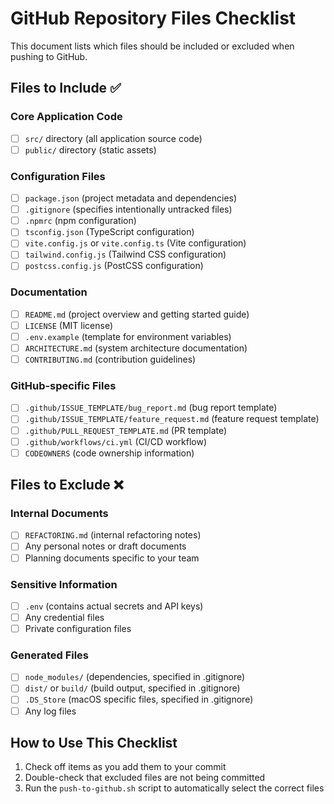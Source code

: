 # GitHub Repository Files Checklist

This document lists which files should be included or excluded when pushing to GitHub.

## Files to Include ✅

### Core Application Code
- [ ] `src/` directory (all application source code)
- [ ] `public/` directory (static assets)

### Configuration Files
- [ ] `package.json` (project metadata and dependencies)
- [ ] `.gitignore` (specifies intentionally untracked files)
- [ ] `.npmrc` (npm configuration)
- [ ] `tsconfig.json` (TypeScript configuration)
- [ ] `vite.config.js` or `vite.config.ts` (Vite configuration)
- [ ] `tailwind.config.js` (Tailwind CSS configuration)
- [ ] `postcss.config.js` (PostCSS configuration)

### Documentation
- [ ] `README.md` (project overview and getting started guide)
- [ ] `LICENSE` (MIT license)
- [ ] `.env.example` (template for environment variables)
- [ ] `ARCHITECTURE.md` (system architecture documentation)
- [ ] `CONTRIBUTING.md` (contribution guidelines)

### GitHub-specific Files
- [ ] `.github/ISSUE_TEMPLATE/bug_report.md` (bug report template)
- [ ] `.github/ISSUE_TEMPLATE/feature_request.md` (feature request template)
- [ ] `.github/PULL_REQUEST_TEMPLATE.md` (PR template)
- [ ] `.github/workflows/ci.yml` (CI/CD workflow)
- [ ] `CODEOWNERS` (code ownership information)

## Files to Exclude ❌

### Internal Documents
- [ ] `REFACTORING.md` (internal refactoring notes)
- [ ] Any personal notes or draft documents
- [ ] Planning documents specific to your team

### Sensitive Information
- [ ] `.env` (contains actual secrets and API keys)
- [ ] Any credential files
- [ ] Private configuration files

### Generated Files
- [ ] `node_modules/` (dependencies, specified in .gitignore)
- [ ] `dist/` or `build/` (build output, specified in .gitignore)
- [ ] `.DS_Store` (macOS specific files, specified in .gitignore)
- [ ] Any log files

## How to Use This Checklist

1. Check off items as you add them to your commit
2. Double-check that excluded files are not being committed
3. Run the `push-to-github.sh` script to automatically select the correct files 
